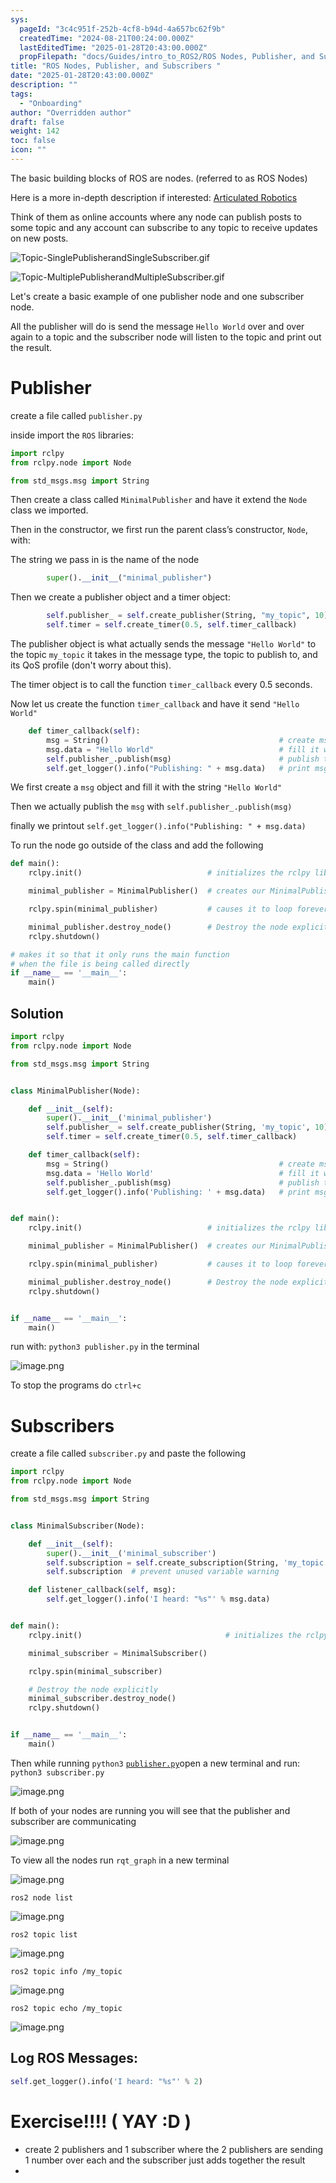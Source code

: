```yaml
---
sys:
  pageId: "3c4c951f-252b-4cf8-b94d-4a657bc62f9b"
  createdTime: "2024-08-21T00:24:00.000Z"
  lastEditedTime: "2025-01-28T20:43:00.000Z"
  propFilepath: "docs/Guides/intro_to_ROS2/ROS Nodes, Publisher, and Subscribers .md"
title: "ROS Nodes, Publisher, and Subscribers "
date: "2025-01-28T20:43:00.000Z"
description: ""
tags:
  - "Onboarding"
author: "Overridden author"
draft: false
weight: 142
toc: false
icon: ""
---
```


The basic building blocks of ROS are nodes. (referred to as ROS Nodes)

Here is a more in-depth description if interested: [Articulated Robotics](https://articulatedrobotics.xyz/tutorials/ready-for-ros/ros-overview#2-nodes)

Think of them as online accounts where any node can publish posts to some topic and any account can subscribe to any topic to receive updates on new posts.

![Topic-SinglePublisherandSingleSubscriber.gif](https://docs.ros.org/en/humble/_images/Topic-SinglePublisherandSingleSubscriber.gif)

![Topic-MultiplePublisherandMultipleSubscriber.gif](https://docs.ros.org/en/humble/_images/Topic-MultiplePublisherandMultipleSubscriber.gif)

Let's create a basic example of one publisher node and one subscriber node.

All the publisher will do is send the message `Hello World` over and over again to a topic and the subscriber node will listen to the topic and print out the result.

# Publisher

create a file called `publisher.py` 

inside import the `ROS` libraries:

```python
import rclpy
from rclpy.node import Node

from std_msgs.msg import String
```

Then create a class called `MinimalPublisher` and have it extend the `Node` class we imported.

Then in the constructor, we first run the parent class’s constructor, `Node`, with:

The string we pass in is the name of the node

```python
        super().__init__("minimal_publisher")
```

Then we create a publisher object and a timer object:

```python
        self.publisher_ = self.create_publisher(String, "my_topic", 10)
        self.timer = self.create_timer(0.5, self.timer_callback)
```

The publisher object is what actually sends the message `"Hello World"` to the topic `my_topic` it takes in the message type, the topic to publish to, and its QoS profile (don't worry about this).

The timer object is to call the function `timer_callback` every 0.5 seconds.

Now let us create the function `timer_callback` and have it send `"Hello World"`

```python
    def timer_callback(self):
        msg = String()                                      # create msg object
        msg.data = "Hello World"                            # fill it with data
        self.publisher_.publish(msg)                        # publish the message
        self.get_logger().info("Publishing: " + msg.data)   # print msg
```

We first create a `msg` object and fill it with the string `"Hello World"`

Then we actually publish the `msg` with `self.publisher_.publish(msg)`

finally we printout `self.get_logger().info("Publishing: " + msg.data)`

To run the node go outside of the class and add the following

```python
def main():
    rclpy.init()                            # initializes the rclpy library

    minimal_publisher = MinimalPublisher()  # creates our MinimalPublisher object

    rclpy.spin(minimal_publisher)           # causes it to loop forever

    minimal_publisher.destroy_node()        # Destroy the node explicitly
    rclpy.shutdown()

# makes it so that it only runs the main function
# when the file is being called directly
if __name__ == '__main__': 
    main()
```

## Solution

```python
import rclpy
from rclpy.node import Node

from std_msgs.msg import String


class MinimalPublisher(Node):

    def __init__(self):
        super().__init__('minimal_publisher')
        self.publisher_ = self.create_publisher(String, 'my_topic', 10)
        self.timer = self.create_timer(0.5, self.timer_callback)

    def timer_callback(self):
        msg = String()                                      # create msg object
        msg.data = 'Hello World'                            # fill it with data
        self.publisher_.publish(msg)                        # publish the message
        self.get_logger().info('Publishing: ' + msg.data)   # print msg


def main():
    rclpy.init()                            # initializes the rclpy library

    minimal_publisher = MinimalPublisher()  # creates our MinimalPublisher object

    rclpy.spin(minimal_publisher)           # causes it to loop forever

    minimal_publisher.destroy_node()        # Destroy the node explicitly
    rclpy.shutdown()


if __name__ == '__main__':
    main()
```

run with: `python3 publisher.py` in the terminal

![image.png](https://prod-files-secure.s3.us-west-2.amazonaws.com/d518164a-d88e-44d1-a4ee-3adb3bd8bce0/9214accb-ad5b-44f1-a31c-b3167c59138b/image.png?X-Amz-Algorithm=AWS4-HMAC-SHA256&X-Amz-Content-Sha256=UNSIGNED-PAYLOAD&X-Amz-Credential=ASIAZI2LB466Q3FJFILO%2F20250515%2Fus-west-2%2Fs3%2Faws4_request&X-Amz-Date=20250515T061328Z&X-Amz-Expires=3600&X-Amz-Security-Token=IQoJb3JpZ2luX2VjEG4aCXVzLXdlc3QtMiJHMEUCIFBusFnfKpdn5wRz2PXe%2BquG%2BmRsXB9wUL4sGPJH%2ByztAiEAu8MRubtb9%2FFYfLAK5PunGqxRte8dFsGr9bbwwdGTuTAq%2FwMIJxAAGgw2Mzc0MjMxODM4MDUiDMNNyHDhjst9ecvjbCrcA9m5eqUUVC4HCr%2FMWyPiY7YGHtiJc2kJuusthNl5VbchIoCQ543BS%2FgeiPgqQFLJxNjrAAzasKnrxdXcOJCF7%2Bor6i%2FjL1%2BQcgHgAwAwh76Ty%2BSJAPZOXABA9VQQtSJu3q9XGHY5%2B6t7soVlSS%2Fy4E7rRCtFzm77fdE4M0ziRc98O7B%2BkutpRyjEboGQHAJuFeXsnMyvllO0ySGeV9o3F%2FchqfQ5k0dqfrT%2FE0QQeXPOIstQnrChkruBV35hlzCtBPziVEvookDY2zEq0tGGjKvy6m56kwoZ7Dnbb%2Bpw%2FiCN7M3aJPN8CD6KwvQw%2FAJ0RFqIBEuPvPNp7ysLIBC4uKrWX%2Br9nF04G5FATSmtKcggbcL%2FBQmI2GXH0sn702ctX3zNGZ2Ghd4bUEti1UITbfW0iHj1LBBQfYN%2FzC%2BoB0ze4RBY7ZCrfIQZDbu9ZDB0PVdm%2FkBqRUbPlR1v8U0bEGcUV4dr%2BsRlWax2tB1SuZY8cF%2F6jDRBWA1mF5B%2Bg1eTXs10uJYkL0zj1RMvGhj%2FZ6iy%2F30y5JZsIFUluPrAk7%2BBWGLejngx7K3d2A7rYLz1WBWS%2BP1AE5ZzRqG5Wo2DoMaODeyXs%2FeP6b398fbLO%2FzHKZOJ1A%2BugmPSqyNOMJKFlsEGOqUBggNoLgYkoTuV9rbMBtpgiFbDybkP82QdYKi0u6qcByZOpAOnshC64Fpp0KpKETBkE7iFyu3P6HchQtEUnp98ak8zQCntkrzhNaB%2B0CChe%2B3ZNUwn9UfYgBhlvKnHyHvCtRyKqnRk9GxknyObIMjXJJR7IxQKFu9%2FlxGkXfwxeJjbGH%2FmSaz2KLDahk4HZLag0l9%2Bs8kNIoi06uIqEjtlnVrCI8FO&X-Amz-Signature=2a6563f17225dadaa944925997a61bc079e44e6c071d587465bd6b8e14309b6c&X-Amz-SignedHeaders=host&x-id=GetObject)

To stop the programs do `ctrl+c`

# Subscribers

create a file called `subscriber.py` and paste the following

```python
import rclpy
from rclpy.node import Node

from std_msgs.msg import String


class MinimalSubscriber(Node):

    def __init__(self):
        super().__init__('minimal_subscriber')
        self.subscription = self.create_subscription(String, 'my_topic', self.listener_callback, 10)
        self.subscription  # prevent unused variable warning

    def listener_callback(self, msg):
        self.get_logger().info('I heard: "%s"' % msg.data)


def main():
    rclpy.init()                                # initializes the rclpy library

    minimal_subscriber = MinimalSubscriber()

    rclpy.spin(minimal_subscriber)

    # Destroy the node explicitly
    minimal_subscriber.destroy_node()
    rclpy.shutdown()


if __name__ == '__main__':
    main()
```

Then while running `python3` [`publisher.py`](http://publisher.py/)open a new terminal and run: `python3 subscriber.py` 

![image.png](https://prod-files-secure.s3.us-west-2.amazonaws.com/d518164a-d88e-44d1-a4ee-3adb3bd8bce0/611fccf2-c738-4dbd-94e9-98f209092866/image.png?X-Amz-Algorithm=AWS4-HMAC-SHA256&X-Amz-Content-Sha256=UNSIGNED-PAYLOAD&X-Amz-Credential=ASIAZI2LB466Q3FJFILO%2F20250515%2Fus-west-2%2Fs3%2Faws4_request&X-Amz-Date=20250515T061328Z&X-Amz-Expires=3600&X-Amz-Security-Token=IQoJb3JpZ2luX2VjEG4aCXVzLXdlc3QtMiJHMEUCIFBusFnfKpdn5wRz2PXe%2BquG%2BmRsXB9wUL4sGPJH%2ByztAiEAu8MRubtb9%2FFYfLAK5PunGqxRte8dFsGr9bbwwdGTuTAq%2FwMIJxAAGgw2Mzc0MjMxODM4MDUiDMNNyHDhjst9ecvjbCrcA9m5eqUUVC4HCr%2FMWyPiY7YGHtiJc2kJuusthNl5VbchIoCQ543BS%2FgeiPgqQFLJxNjrAAzasKnrxdXcOJCF7%2Bor6i%2FjL1%2BQcgHgAwAwh76Ty%2BSJAPZOXABA9VQQtSJu3q9XGHY5%2B6t7soVlSS%2Fy4E7rRCtFzm77fdE4M0ziRc98O7B%2BkutpRyjEboGQHAJuFeXsnMyvllO0ySGeV9o3F%2FchqfQ5k0dqfrT%2FE0QQeXPOIstQnrChkruBV35hlzCtBPziVEvookDY2zEq0tGGjKvy6m56kwoZ7Dnbb%2Bpw%2FiCN7M3aJPN8CD6KwvQw%2FAJ0RFqIBEuPvPNp7ysLIBC4uKrWX%2Br9nF04G5FATSmtKcggbcL%2FBQmI2GXH0sn702ctX3zNGZ2Ghd4bUEti1UITbfW0iHj1LBBQfYN%2FzC%2BoB0ze4RBY7ZCrfIQZDbu9ZDB0PVdm%2FkBqRUbPlR1v8U0bEGcUV4dr%2BsRlWax2tB1SuZY8cF%2F6jDRBWA1mF5B%2Bg1eTXs10uJYkL0zj1RMvGhj%2FZ6iy%2F30y5JZsIFUluPrAk7%2BBWGLejngx7K3d2A7rYLz1WBWS%2BP1AE5ZzRqG5Wo2DoMaODeyXs%2FeP6b398fbLO%2FzHKZOJ1A%2BugmPSqyNOMJKFlsEGOqUBggNoLgYkoTuV9rbMBtpgiFbDybkP82QdYKi0u6qcByZOpAOnshC64Fpp0KpKETBkE7iFyu3P6HchQtEUnp98ak8zQCntkrzhNaB%2B0CChe%2B3ZNUwn9UfYgBhlvKnHyHvCtRyKqnRk9GxknyObIMjXJJR7IxQKFu9%2FlxGkXfwxeJjbGH%2FmSaz2KLDahk4HZLag0l9%2Bs8kNIoi06uIqEjtlnVrCI8FO&X-Amz-Signature=359a5beed82d1325b53ee275ae5dbd17e2f971b35e3bd9ed4e0c1eb7c3bc4945&X-Amz-SignedHeaders=host&x-id=GetObject)

If both of your nodes are running you will see that the publisher and subscriber are communicating

![image.png](https://prod-files-secure.s3.us-west-2.amazonaws.com/d518164a-d88e-44d1-a4ee-3adb3bd8bce0/eea428b5-1cf0-43bb-a30b-81cbaf6c5c78/image.png?X-Amz-Algorithm=AWS4-HMAC-SHA256&X-Amz-Content-Sha256=UNSIGNED-PAYLOAD&X-Amz-Credential=ASIAZI2LB466Q3FJFILO%2F20250515%2Fus-west-2%2Fs3%2Faws4_request&X-Amz-Date=20250515T061328Z&X-Amz-Expires=3600&X-Amz-Security-Token=IQoJb3JpZ2luX2VjEG4aCXVzLXdlc3QtMiJHMEUCIFBusFnfKpdn5wRz2PXe%2BquG%2BmRsXB9wUL4sGPJH%2ByztAiEAu8MRubtb9%2FFYfLAK5PunGqxRte8dFsGr9bbwwdGTuTAq%2FwMIJxAAGgw2Mzc0MjMxODM4MDUiDMNNyHDhjst9ecvjbCrcA9m5eqUUVC4HCr%2FMWyPiY7YGHtiJc2kJuusthNl5VbchIoCQ543BS%2FgeiPgqQFLJxNjrAAzasKnrxdXcOJCF7%2Bor6i%2FjL1%2BQcgHgAwAwh76Ty%2BSJAPZOXABA9VQQtSJu3q9XGHY5%2B6t7soVlSS%2Fy4E7rRCtFzm77fdE4M0ziRc98O7B%2BkutpRyjEboGQHAJuFeXsnMyvllO0ySGeV9o3F%2FchqfQ5k0dqfrT%2FE0QQeXPOIstQnrChkruBV35hlzCtBPziVEvookDY2zEq0tGGjKvy6m56kwoZ7Dnbb%2Bpw%2FiCN7M3aJPN8CD6KwvQw%2FAJ0RFqIBEuPvPNp7ysLIBC4uKrWX%2Br9nF04G5FATSmtKcggbcL%2FBQmI2GXH0sn702ctX3zNGZ2Ghd4bUEti1UITbfW0iHj1LBBQfYN%2FzC%2BoB0ze4RBY7ZCrfIQZDbu9ZDB0PVdm%2FkBqRUbPlR1v8U0bEGcUV4dr%2BsRlWax2tB1SuZY8cF%2F6jDRBWA1mF5B%2Bg1eTXs10uJYkL0zj1RMvGhj%2FZ6iy%2F30y5JZsIFUluPrAk7%2BBWGLejngx7K3d2A7rYLz1WBWS%2BP1AE5ZzRqG5Wo2DoMaODeyXs%2FeP6b398fbLO%2FzHKZOJ1A%2BugmPSqyNOMJKFlsEGOqUBggNoLgYkoTuV9rbMBtpgiFbDybkP82QdYKi0u6qcByZOpAOnshC64Fpp0KpKETBkE7iFyu3P6HchQtEUnp98ak8zQCntkrzhNaB%2B0CChe%2B3ZNUwn9UfYgBhlvKnHyHvCtRyKqnRk9GxknyObIMjXJJR7IxQKFu9%2FlxGkXfwxeJjbGH%2FmSaz2KLDahk4HZLag0l9%2Bs8kNIoi06uIqEjtlnVrCI8FO&X-Amz-Signature=44a87ca174f19fbea133b3a499eafb208c7940aa3835c6dfbcbb362eaca4e388&X-Amz-SignedHeaders=host&x-id=GetObject)

To view all the nodes run `rqt_graph` in a new terminal

![image.png](https://prod-files-secure.s3.us-west-2.amazonaws.com/d518164a-d88e-44d1-a4ee-3adb3bd8bce0/1d98e964-4318-4d62-b5c4-8c8f78368598/image.png?X-Amz-Algorithm=AWS4-HMAC-SHA256&X-Amz-Content-Sha256=UNSIGNED-PAYLOAD&X-Amz-Credential=ASIAZI2LB466Q3FJFILO%2F20250515%2Fus-west-2%2Fs3%2Faws4_request&X-Amz-Date=20250515T061328Z&X-Amz-Expires=3600&X-Amz-Security-Token=IQoJb3JpZ2luX2VjEG4aCXVzLXdlc3QtMiJHMEUCIFBusFnfKpdn5wRz2PXe%2BquG%2BmRsXB9wUL4sGPJH%2ByztAiEAu8MRubtb9%2FFYfLAK5PunGqxRte8dFsGr9bbwwdGTuTAq%2FwMIJxAAGgw2Mzc0MjMxODM4MDUiDMNNyHDhjst9ecvjbCrcA9m5eqUUVC4HCr%2FMWyPiY7YGHtiJc2kJuusthNl5VbchIoCQ543BS%2FgeiPgqQFLJxNjrAAzasKnrxdXcOJCF7%2Bor6i%2FjL1%2BQcgHgAwAwh76Ty%2BSJAPZOXABA9VQQtSJu3q9XGHY5%2B6t7soVlSS%2Fy4E7rRCtFzm77fdE4M0ziRc98O7B%2BkutpRyjEboGQHAJuFeXsnMyvllO0ySGeV9o3F%2FchqfQ5k0dqfrT%2FE0QQeXPOIstQnrChkruBV35hlzCtBPziVEvookDY2zEq0tGGjKvy6m56kwoZ7Dnbb%2Bpw%2FiCN7M3aJPN8CD6KwvQw%2FAJ0RFqIBEuPvPNp7ysLIBC4uKrWX%2Br9nF04G5FATSmtKcggbcL%2FBQmI2GXH0sn702ctX3zNGZ2Ghd4bUEti1UITbfW0iHj1LBBQfYN%2FzC%2BoB0ze4RBY7ZCrfIQZDbu9ZDB0PVdm%2FkBqRUbPlR1v8U0bEGcUV4dr%2BsRlWax2tB1SuZY8cF%2F6jDRBWA1mF5B%2Bg1eTXs10uJYkL0zj1RMvGhj%2FZ6iy%2F30y5JZsIFUluPrAk7%2BBWGLejngx7K3d2A7rYLz1WBWS%2BP1AE5ZzRqG5Wo2DoMaODeyXs%2FeP6b398fbLO%2FzHKZOJ1A%2BugmPSqyNOMJKFlsEGOqUBggNoLgYkoTuV9rbMBtpgiFbDybkP82QdYKi0u6qcByZOpAOnshC64Fpp0KpKETBkE7iFyu3P6HchQtEUnp98ak8zQCntkrzhNaB%2B0CChe%2B3ZNUwn9UfYgBhlvKnHyHvCtRyKqnRk9GxknyObIMjXJJR7IxQKFu9%2FlxGkXfwxeJjbGH%2FmSaz2KLDahk4HZLag0l9%2Bs8kNIoi06uIqEjtlnVrCI8FO&X-Amz-Signature=f9bd5dcae5f0eb7bfac17e4cf788f83981b30d0354c721508de2727e58ed664b&X-Amz-SignedHeaders=host&x-id=GetObject)

`ros2 node list`

![image.png](https://prod-files-secure.s3.us-west-2.amazonaws.com/d518164a-d88e-44d1-a4ee-3adb3bd8bce0/680ac8cf-e6d9-4164-9ece-5b9a6fccffee/image.png?X-Amz-Algorithm=AWS4-HMAC-SHA256&X-Amz-Content-Sha256=UNSIGNED-PAYLOAD&X-Amz-Credential=ASIAZI2LB466Q3FJFILO%2F20250515%2Fus-west-2%2Fs3%2Faws4_request&X-Amz-Date=20250515T061328Z&X-Amz-Expires=3600&X-Amz-Security-Token=IQoJb3JpZ2luX2VjEG4aCXVzLXdlc3QtMiJHMEUCIFBusFnfKpdn5wRz2PXe%2BquG%2BmRsXB9wUL4sGPJH%2ByztAiEAu8MRubtb9%2FFYfLAK5PunGqxRte8dFsGr9bbwwdGTuTAq%2FwMIJxAAGgw2Mzc0MjMxODM4MDUiDMNNyHDhjst9ecvjbCrcA9m5eqUUVC4HCr%2FMWyPiY7YGHtiJc2kJuusthNl5VbchIoCQ543BS%2FgeiPgqQFLJxNjrAAzasKnrxdXcOJCF7%2Bor6i%2FjL1%2BQcgHgAwAwh76Ty%2BSJAPZOXABA9VQQtSJu3q9XGHY5%2B6t7soVlSS%2Fy4E7rRCtFzm77fdE4M0ziRc98O7B%2BkutpRyjEboGQHAJuFeXsnMyvllO0ySGeV9o3F%2FchqfQ5k0dqfrT%2FE0QQeXPOIstQnrChkruBV35hlzCtBPziVEvookDY2zEq0tGGjKvy6m56kwoZ7Dnbb%2Bpw%2FiCN7M3aJPN8CD6KwvQw%2FAJ0RFqIBEuPvPNp7ysLIBC4uKrWX%2Br9nF04G5FATSmtKcggbcL%2FBQmI2GXH0sn702ctX3zNGZ2Ghd4bUEti1UITbfW0iHj1LBBQfYN%2FzC%2BoB0ze4RBY7ZCrfIQZDbu9ZDB0PVdm%2FkBqRUbPlR1v8U0bEGcUV4dr%2BsRlWax2tB1SuZY8cF%2F6jDRBWA1mF5B%2Bg1eTXs10uJYkL0zj1RMvGhj%2FZ6iy%2F30y5JZsIFUluPrAk7%2BBWGLejngx7K3d2A7rYLz1WBWS%2BP1AE5ZzRqG5Wo2DoMaODeyXs%2FeP6b398fbLO%2FzHKZOJ1A%2BugmPSqyNOMJKFlsEGOqUBggNoLgYkoTuV9rbMBtpgiFbDybkP82QdYKi0u6qcByZOpAOnshC64Fpp0KpKETBkE7iFyu3P6HchQtEUnp98ak8zQCntkrzhNaB%2B0CChe%2B3ZNUwn9UfYgBhlvKnHyHvCtRyKqnRk9GxknyObIMjXJJR7IxQKFu9%2FlxGkXfwxeJjbGH%2FmSaz2KLDahk4HZLag0l9%2Bs8kNIoi06uIqEjtlnVrCI8FO&X-Amz-Signature=1001aaccab0963cb6f9fc6c52935a48c649a695a78fcd40569f5e0a362ddfcbd&X-Amz-SignedHeaders=host&x-id=GetObject)

`ros2 topic list`

![image.png](https://prod-files-secure.s3.us-west-2.amazonaws.com/d518164a-d88e-44d1-a4ee-3adb3bd8bce0/eee2ebe1-27ef-4a4a-96fb-2ca54126fb29/image.png?X-Amz-Algorithm=AWS4-HMAC-SHA256&X-Amz-Content-Sha256=UNSIGNED-PAYLOAD&X-Amz-Credential=ASIAZI2LB466Q3FJFILO%2F20250515%2Fus-west-2%2Fs3%2Faws4_request&X-Amz-Date=20250515T061328Z&X-Amz-Expires=3600&X-Amz-Security-Token=IQoJb3JpZ2luX2VjEG4aCXVzLXdlc3QtMiJHMEUCIFBusFnfKpdn5wRz2PXe%2BquG%2BmRsXB9wUL4sGPJH%2ByztAiEAu8MRubtb9%2FFYfLAK5PunGqxRte8dFsGr9bbwwdGTuTAq%2FwMIJxAAGgw2Mzc0MjMxODM4MDUiDMNNyHDhjst9ecvjbCrcA9m5eqUUVC4HCr%2FMWyPiY7YGHtiJc2kJuusthNl5VbchIoCQ543BS%2FgeiPgqQFLJxNjrAAzasKnrxdXcOJCF7%2Bor6i%2FjL1%2BQcgHgAwAwh76Ty%2BSJAPZOXABA9VQQtSJu3q9XGHY5%2B6t7soVlSS%2Fy4E7rRCtFzm77fdE4M0ziRc98O7B%2BkutpRyjEboGQHAJuFeXsnMyvllO0ySGeV9o3F%2FchqfQ5k0dqfrT%2FE0QQeXPOIstQnrChkruBV35hlzCtBPziVEvookDY2zEq0tGGjKvy6m56kwoZ7Dnbb%2Bpw%2FiCN7M3aJPN8CD6KwvQw%2FAJ0RFqIBEuPvPNp7ysLIBC4uKrWX%2Br9nF04G5FATSmtKcggbcL%2FBQmI2GXH0sn702ctX3zNGZ2Ghd4bUEti1UITbfW0iHj1LBBQfYN%2FzC%2BoB0ze4RBY7ZCrfIQZDbu9ZDB0PVdm%2FkBqRUbPlR1v8U0bEGcUV4dr%2BsRlWax2tB1SuZY8cF%2F6jDRBWA1mF5B%2Bg1eTXs10uJYkL0zj1RMvGhj%2FZ6iy%2F30y5JZsIFUluPrAk7%2BBWGLejngx7K3d2A7rYLz1WBWS%2BP1AE5ZzRqG5Wo2DoMaODeyXs%2FeP6b398fbLO%2FzHKZOJ1A%2BugmPSqyNOMJKFlsEGOqUBggNoLgYkoTuV9rbMBtpgiFbDybkP82QdYKi0u6qcByZOpAOnshC64Fpp0KpKETBkE7iFyu3P6HchQtEUnp98ak8zQCntkrzhNaB%2B0CChe%2B3ZNUwn9UfYgBhlvKnHyHvCtRyKqnRk9GxknyObIMjXJJR7IxQKFu9%2FlxGkXfwxeJjbGH%2FmSaz2KLDahk4HZLag0l9%2Bs8kNIoi06uIqEjtlnVrCI8FO&X-Amz-Signature=6658582e248ee0f5c26cf287213ca56b8cd65070f3aaac5142c3de4b84bd33fb&X-Amz-SignedHeaders=host&x-id=GetObject)

`ros2 topic info /my_topic`

![image.png](https://prod-files-secure.s3.us-west-2.amazonaws.com/d518164a-d88e-44d1-a4ee-3adb3bd8bce0/6288ef12-cb9e-406f-b9eb-65feed3a9011/image.png?X-Amz-Algorithm=AWS4-HMAC-SHA256&X-Amz-Content-Sha256=UNSIGNED-PAYLOAD&X-Amz-Credential=ASIAZI2LB466Q3FJFILO%2F20250515%2Fus-west-2%2Fs3%2Faws4_request&X-Amz-Date=20250515T061328Z&X-Amz-Expires=3600&X-Amz-Security-Token=IQoJb3JpZ2luX2VjEG4aCXVzLXdlc3QtMiJHMEUCIFBusFnfKpdn5wRz2PXe%2BquG%2BmRsXB9wUL4sGPJH%2ByztAiEAu8MRubtb9%2FFYfLAK5PunGqxRte8dFsGr9bbwwdGTuTAq%2FwMIJxAAGgw2Mzc0MjMxODM4MDUiDMNNyHDhjst9ecvjbCrcA9m5eqUUVC4HCr%2FMWyPiY7YGHtiJc2kJuusthNl5VbchIoCQ543BS%2FgeiPgqQFLJxNjrAAzasKnrxdXcOJCF7%2Bor6i%2FjL1%2BQcgHgAwAwh76Ty%2BSJAPZOXABA9VQQtSJu3q9XGHY5%2B6t7soVlSS%2Fy4E7rRCtFzm77fdE4M0ziRc98O7B%2BkutpRyjEboGQHAJuFeXsnMyvllO0ySGeV9o3F%2FchqfQ5k0dqfrT%2FE0QQeXPOIstQnrChkruBV35hlzCtBPziVEvookDY2zEq0tGGjKvy6m56kwoZ7Dnbb%2Bpw%2FiCN7M3aJPN8CD6KwvQw%2FAJ0RFqIBEuPvPNp7ysLIBC4uKrWX%2Br9nF04G5FATSmtKcggbcL%2FBQmI2GXH0sn702ctX3zNGZ2Ghd4bUEti1UITbfW0iHj1LBBQfYN%2FzC%2BoB0ze4RBY7ZCrfIQZDbu9ZDB0PVdm%2FkBqRUbPlR1v8U0bEGcUV4dr%2BsRlWax2tB1SuZY8cF%2F6jDRBWA1mF5B%2Bg1eTXs10uJYkL0zj1RMvGhj%2FZ6iy%2F30y5JZsIFUluPrAk7%2BBWGLejngx7K3d2A7rYLz1WBWS%2BP1AE5ZzRqG5Wo2DoMaODeyXs%2FeP6b398fbLO%2FzHKZOJ1A%2BugmPSqyNOMJKFlsEGOqUBggNoLgYkoTuV9rbMBtpgiFbDybkP82QdYKi0u6qcByZOpAOnshC64Fpp0KpKETBkE7iFyu3P6HchQtEUnp98ak8zQCntkrzhNaB%2B0CChe%2B3ZNUwn9UfYgBhlvKnHyHvCtRyKqnRk9GxknyObIMjXJJR7IxQKFu9%2FlxGkXfwxeJjbGH%2FmSaz2KLDahk4HZLag0l9%2Bs8kNIoi06uIqEjtlnVrCI8FO&X-Amz-Signature=8199274fd39521fa5b0557489f27ab1a8fddbf0a601ec3991b86762610d6a96e&X-Amz-SignedHeaders=host&x-id=GetObject)

`ros2 topic echo /my_topic`

![image.png](https://prod-files-secure.s3.us-west-2.amazonaws.com/d518164a-d88e-44d1-a4ee-3adb3bd8bce0/0a6fcb4d-422d-4a6c-a803-749ef4adf2c6/image.png?X-Amz-Algorithm=AWS4-HMAC-SHA256&X-Amz-Content-Sha256=UNSIGNED-PAYLOAD&X-Amz-Credential=ASIAZI2LB466Q3FJFILO%2F20250515%2Fus-west-2%2Fs3%2Faws4_request&X-Amz-Date=20250515T061328Z&X-Amz-Expires=3600&X-Amz-Security-Token=IQoJb3JpZ2luX2VjEG4aCXVzLXdlc3QtMiJHMEUCIFBusFnfKpdn5wRz2PXe%2BquG%2BmRsXB9wUL4sGPJH%2ByztAiEAu8MRubtb9%2FFYfLAK5PunGqxRte8dFsGr9bbwwdGTuTAq%2FwMIJxAAGgw2Mzc0MjMxODM4MDUiDMNNyHDhjst9ecvjbCrcA9m5eqUUVC4HCr%2FMWyPiY7YGHtiJc2kJuusthNl5VbchIoCQ543BS%2FgeiPgqQFLJxNjrAAzasKnrxdXcOJCF7%2Bor6i%2FjL1%2BQcgHgAwAwh76Ty%2BSJAPZOXABA9VQQtSJu3q9XGHY5%2B6t7soVlSS%2Fy4E7rRCtFzm77fdE4M0ziRc98O7B%2BkutpRyjEboGQHAJuFeXsnMyvllO0ySGeV9o3F%2FchqfQ5k0dqfrT%2FE0QQeXPOIstQnrChkruBV35hlzCtBPziVEvookDY2zEq0tGGjKvy6m56kwoZ7Dnbb%2Bpw%2FiCN7M3aJPN8CD6KwvQw%2FAJ0RFqIBEuPvPNp7ysLIBC4uKrWX%2Br9nF04G5FATSmtKcggbcL%2FBQmI2GXH0sn702ctX3zNGZ2Ghd4bUEti1UITbfW0iHj1LBBQfYN%2FzC%2BoB0ze4RBY7ZCrfIQZDbu9ZDB0PVdm%2FkBqRUbPlR1v8U0bEGcUV4dr%2BsRlWax2tB1SuZY8cF%2F6jDRBWA1mF5B%2Bg1eTXs10uJYkL0zj1RMvGhj%2FZ6iy%2F30y5JZsIFUluPrAk7%2BBWGLejngx7K3d2A7rYLz1WBWS%2BP1AE5ZzRqG5Wo2DoMaODeyXs%2FeP6b398fbLO%2FzHKZOJ1A%2BugmPSqyNOMJKFlsEGOqUBggNoLgYkoTuV9rbMBtpgiFbDybkP82QdYKi0u6qcByZOpAOnshC64Fpp0KpKETBkE7iFyu3P6HchQtEUnp98ak8zQCntkrzhNaB%2B0CChe%2B3ZNUwn9UfYgBhlvKnHyHvCtRyKqnRk9GxknyObIMjXJJR7IxQKFu9%2FlxGkXfwxeJjbGH%2FmSaz2KLDahk4HZLag0l9%2Bs8kNIoi06uIqEjtlnVrCI8FO&X-Amz-Signature=743ce0e4132ef5ff839944bb06d76c8ece49c7e324b6105b4b4881b4a3a30d4d&X-Amz-SignedHeaders=host&x-id=GetObject)

## Log ROS Messages:

```python
self.get_logger().info('I heard: "%s"' % 2)
```

# Exercise!!!! ( YAY :D )

- create 2 publishers and 1 subscriber where the 2 publishers are sending 1 number over each and the subscriber just adds together the result
- 

